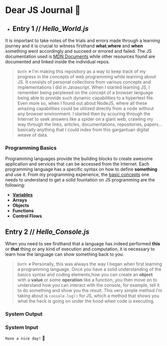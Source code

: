 # Dear JS Journal :blue_book:
- ## Entry 1 // *Hello_World.js* 
It is important to take notes of the trials and errors made through a learning journey and it is crucial to witness firsthand **what**,**where** and **when** something went accordingly and succeed or errored and failed. The JS documentation used is [MDN Documents](https://developer.mozilla.org/en-US/docs/Web) while other resources found are documented and linked inside the individual repos.
>``Doth #`` I'm making this repository as a way to keep track of my progress in the concepts of web programming while learning about JS. It consists of personal collections from various concepts and implementations I did in Javascript. When I started learning JS, I remember being perplexed on the concept of a browser language being able to provide such dynamic capabilities to a hypertext file. Even more so, when I found out about NodeJS, where all these amazing capabilities could be utilized directly from a node without any browser environment. I started then by scouring through the Internet to seek answers like a spider on a giant web, crawling my way through the links, articles, documentations, repositories, papers... basically anything that I could index from this gargantuan digital weave of data.        

### Programming Basics
Programming languages provide the building blocks to create awesome application and services that can be accessed from the Internet. Each programming language has a specific syntax on how to define **something** and use it. From my programming experience, the [basic concepts](./ProgrammingBasicsJS/README.md) one needs to understand to get a solid fountation on JS programming are the following:
- [**Variables**](./ProgrammingBasicsJS/examples/variables/)
- **Arrays**
- **Objects**   
- **Functions**
- **Control Flows**

## Entry 2 // *Hello_Console.js* 
When you need to see firsthand that a language has indeed performed **this**  or **that** thing or any kind of execution and computation, it is necessary to learn how the language can show something back to you.
>``Doth #`` Personally, this was always the way I began when first learning a programming language. Once you have a solid understanding of the basics syntax and coding elements,how you can create an **object** with a **value** or some **operation** like a function, you then move on to understand how you can interact with the console, for example, tell it to do something and show you the result. This very simple method I'm taking about is ``console.log()`` for JS, which a method that shows you what the heck is going on under the hood when code is executing.

### System Output

### System Input

``Have a nice day!`` :rabbit:
